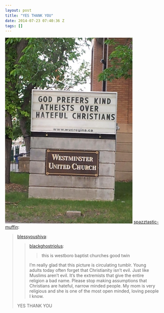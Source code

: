 ```yaml
---
layout: post
title: "YES THANK YOU"
date: 2014-07-23 07:40:36 Z
tags: []
---
```

![](/media/2014/07/92615127395.png)
[spazztastic-muffin](http://spazztastic-muffin.tumblr.com/post/64420703805/blessyoushiva-blackghostriolus-this-is):

> [blessyoushiva](http://blessyoushiva.tumblr.com/post/64361524410/blackghostriolus-this-is-westboro-baptist):
> 
> > [blackghostriolus](http://blackghostriolus.tumblr.com/post/64248325509/this-is-westboro-baptist-churches-good-twin):
> > 
> > > this is westboro baptist churches good twin
> > 
> > I’m really glad that this picture is circulating tumblr. Young adults today often forget that Christianity isn’t evil. Just like Muslims aren’t evil. It’s the extremists that give the entire religion a bad name. Please stop making assumptions that Christians are hateful, narrow minded people. My mom is very religious and she is one of the most open minded, loving people I know.
> 
> YES THANK YOU
